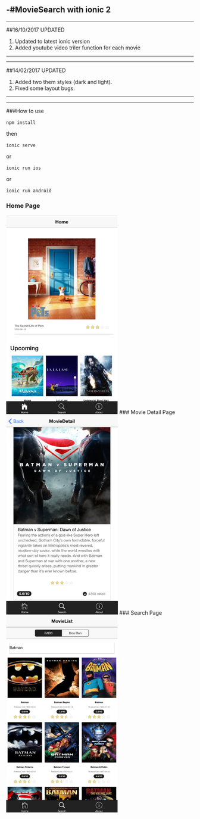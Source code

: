 -#MovieSearch with ionic 2
---
---
##16/10/2017 UPDATED
1. Updated to latest ionic version
2. Added youtube video triler function for each movie
---
---
##14/02/2017 UPDATED

1. Added two them styles (dark and light).
2. Fixed some layout bugs.

---
---

###How to use
```
npm install
```
then
```
ionic serve
```
or
```
ionic run ios
```
or 
```
ionic run android
```
### Home Page
<img src="src/assets/img/MovieSearch_home.jpeg" width="300">
### Movie Detail Page
<img src="src/assets/img/MovieSearch_detail.jpeg" width="300">
### Search Page
<img src="src/assets/img/MovieSearch_search.jpeg" width="300">
